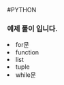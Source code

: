 #PYTHON
<h3>예제 풀이 입니다.</h3>
<li>for문</li>
<li>function</li>
<li>list</li>
<li>tuple</li>
<li>while문</li>